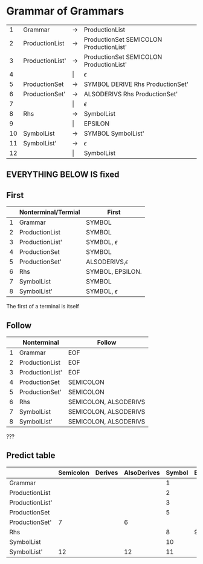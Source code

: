 # Grammar of Grammars

|     |                 |        |                                         |
| --- | --------------- | ------ | --------------------------------------- |
| 1   | Grammar         | &rarr; | ProductionList                          |
| 2   | ProductionList  | &rarr; | ProductionSet SEMICOLON ProductionList' |
| 3   | ProductionList' | &rarr; | ProductionSet SEMICOLON ProductionList' |
| 4   |                 | \|     | $\epsilon$                              |
| 5   | ProductionSet   | &rarr; | SYMBOL DERIVE Rhs ProductionSet'        |
| 6   | ProductionSet'  | &rarr; | ALSODERIVS Rhs ProductionSet'           |
| 7   |                 | \|     | $\epsilon$                              |
| 8   | Rhs             | &rarr; | SymbolList                              |
| 9   |                 | \|     | EPSILON                                 |
| 10  | SymbolList      | &rarr; | SYMBOL SymbolList'                      |
| 11  | SymbolList'     | &rarr; | $\epsilon$                              |
| 12  |                 | \|     | SymbolList                              |

## EVERYTHING BELOW IS fixed

## First

|     |  Nonterminal/Termial       |  First                  |
| --- | -------------------------- | ------------------------|
| 1   | Grammar                    | SYMBOL                  |
| 2   | ProductionList             | SYMBOL                  |
| 3   | ProductionList'            | SYMBOL, $\epsilon$      |
| 4   | ProductionSet              | SYMBOL                  |
| 5   | ProductionSet'             | ALSODERIVS,$\epsilon$   |
| 6   | Rhs                        | SYMBOL, EPSILON.        |
| 7   | SymbolList                 | SYMBOL                  |
| 8   | SymbolList'                | SYMBOL, $\epsilon$      |

The first of a terminal is itself

## Follow

|     | Nonterminal     |  Follow                          |
| --- | --------------- | -------------------------------- |
| 1   | Grammar         | EOF                              |
| 2   | ProductionList  | EOF                              |
| 3   | ProductionList' | EOF                              |
| 4   | ProductionSet   | SEMICOLON                        |
| 5   | ProductionSet'  | SEMICOLON                        |
| 6   | Rhs             | SEMICOLON, ALSODERIVS            |
| 7   | SymbolList      | SEMICOLON, ALSODERIVS            |
| 8   | SymbolList'     | SEMICOLON, ALSODERIVS            |



<!--
## Next
| Rule |                 |  Next                             |
| ---- | --------------- | --------------------------------- |
| 1    | Grammar         | SYMBOL                            |
| 2    | ProductionList  | SYMBOL                            |
| 3    | ProductionList' | SYMBOL                            |
| 4    |                 | $\epsilon$, EOF                   |
| 5    | ProductionSet   | SYMBOL                            |
| 6    | ProductionSet'  | ALSODERIVS                        |
| 7    |                 | $\epsilon$, SEMICOLON             |
| 8    | Rhs             | SYMBOL                            |
| 9    |                 | EPSILON                           |
| 10   | SymbolList      | SYMBOL                            |
| 11   | SymbolList'     | SYMBOL                            |
| 12   |                 | $\epsilon$, SEMICOLON, ALSODERIVS |
-->
???

## Predict table
|                 | Semicolon | Derives | AlsoDerives | Symbol | EPSILON | EOF |
| --------------- | --------- | ------- | ----------- | ------ | ------- | --- |
| Grammar         |           |         |             | 1      |         |     |
| ProductionList  |           |         |             | 2      |         |     |
| ProductionList' |           |         |             | 3      |         | 4   |
| ProductionSet   |           |         |             | 5      |         |     |
| ProductionSet'  | 7         |         | 6           |        |         |     |
| Rhs             |           |         |             | 8      | 9       |     |
| SymbolList      |           |         |             | 10     |         |     |
| SymbolList'     | 12        |         | 12          | 11     |         |     |



